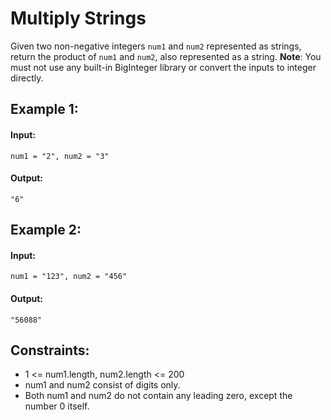 # Multiply Strings
Given two non-negative integers `num1` and `num2` represented as strings, return the product of `num1` and `num2`, also represented as a string.
**Note**: You must not use any built-in BigInteger library or convert the inputs to integer directly.

 

## Example 1:

#### Input: 
`num1 = "2", num2 = "3"`

#### Output: 
`"6"`



## Example 2:

#### Input: 
`num1 = "123", num2 = "456"`

#### Output: 
`"56088"`
 


## Constraints:
- 1 <= num1.length, num2.length <= 200
- num1 and num2 consist of digits only.
- Both num1 and num2 do not contain any leading zero, except the number 0 itself.
